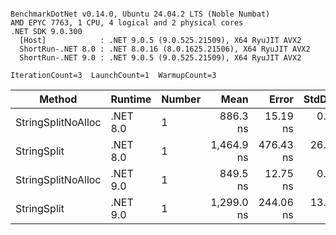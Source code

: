 ```

BenchmarkDotNet v0.14.0, Ubuntu 24.04.2 LTS (Noble Numbat)
AMD EPYC 7763, 1 CPU, 4 logical and 2 physical cores
.NET SDK 9.0.300
  [Host]            : .NET 9.0.5 (9.0.525.21509), X64 RyuJIT AVX2
  ShortRun-.NET 8.0 : .NET 8.0.16 (8.0.1625.21506), X64 RyuJIT AVX2
  ShortRun-.NET 9.0 : .NET 9.0.5 (9.0.525.21509), X64 RyuJIT AVX2

IterationCount=3  LaunchCount=1  WarmupCount=3  

```
| Method             | Runtime  | Number | Mean       | Error     | StdDev   | Min        | Max        | Gen0   | Gen1   | Allocated |
|------------------- |--------- |------- |-----------:|----------:|---------:|-----------:|-----------:|-------:|-------:|----------:|
| StringSplitNoAlloc | .NET 8.0 | 1      |   886.3 ns |  15.19 ns |  0.83 ns |   885.5 ns |   887.1 ns |      - |      - |         - |
| StringSplit        | .NET 8.0 | 1      | 1,464.9 ns | 476.43 ns | 26.11 ns | 1,448.7 ns | 1,495.1 ns | 0.1907 | 0.0019 |    3208 B |
| StringSplitNoAlloc | .NET 9.0 | 1      |   849.5 ns |  12.75 ns |  0.70 ns |   848.7 ns |   849.9 ns |      - |      - |         - |
| StringSplit        | .NET 9.0 | 1      | 1,299.0 ns | 244.06 ns | 13.38 ns | 1,284.9 ns | 1,311.5 ns | 0.1907 | 0.0019 |    3208 B |
